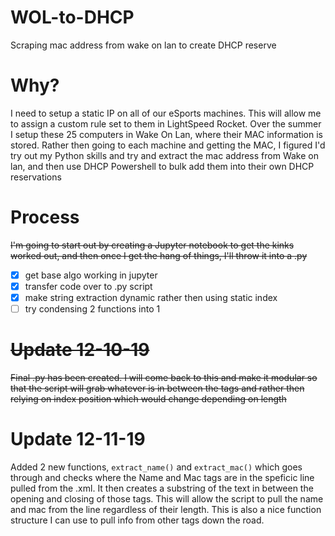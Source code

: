 # WOL-to-DHCP
 Scraping mac address from wake on lan to create DHCP reserve

# Why?
 I need to setup a static IP on all of our eSports machines. This will allow me to assign a custom rule set to them in LightSpeed Rocket. Over the summer I setup these 25 computers in Wake On Lan, where their MAC information is stored. Rather then going to each machine and getting the MAC, I figured I'd try out my Python skills and try and extract the mac address from Wake on lan, and then use DHCP Powershell to bulk add them into their own DHCP reservations

# Process
~~I'm going to start out by creating a Jupyter notebook to get the kinks worked out, and then once I get the hang of things, I'll throw it into a .py~~

- [x] get base algo working in jupyter
- [x] transfer code over to .py script
- [x] make string extraction dynamic rather then using static index
- [ ] try condensing 2 functions into 1

# ~~Update 12-10-19~~
~~Final .py has been created. I will come back to this and make it modular so that the script will grab whatever is in between the tags <Name> and <MAC> rather then relying on index position which would change depending on <Name> length~~

# Update 12-11-19

Added 2 new functions, `extract_name()` and `extract_mac()` which goes through and checks where the Name and Mac tags are in the speficic line pulled from the .xml. It then creates a substring of the text in between the opening and closing of those tags. This will allow the script to pull the name and mac from the line regardless of their length. This is also a nice function structure I can use to pull info from other tags down the road. 
